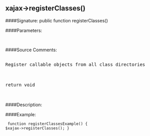 ## xajax->registerClasses()

####Signature: public function registerClasses()

####Parameters:
<pre>

</pre>
####Source Comments:
<pre>

Register callable objects from all class directories



return void


</pre>
####Description:


####Example:
<code><pre>
function registerClassesExample()
{
	$xajax->registerClasses();
}
</pre></code>